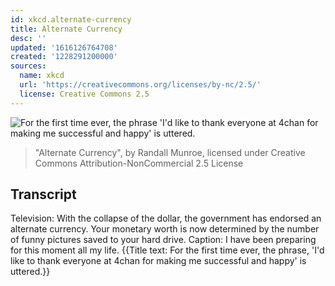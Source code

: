 ```yaml
---
id: xkcd.alternate-currency
title: Alternate Currency
desc: ''
updated: '1616126764708'
created: '1228291200000'
sources:
  name: xkcd
  url: 'https://creativecommons.org/licenses/by-nc/2.5/'
  license: Creative Commons 2.5
---
```

![For the first time ever, the phrase 'I'd like to thank everyone at 4chan for making me successful and happy' is uttered.](https://imgs.xkcd.com/comics/alternate_currency.png)
> "Alternate Currency", by Randall Munroe, licensed under Creative Commons Attribution-NonCommercial 2.5 License

## Transcript
Television: With the collapse of the dollar, the government has endorsed an alternate currency.  Your monetary worth is now determined by the number of funny pictures saved to your hard drive.
Caption: I have been preparing for this moment all my life.
{{Title text:  For the first time ever, the phrase, 'I'd like to thank everyone at 4chan for making me successful and happy' is uttered.}}
